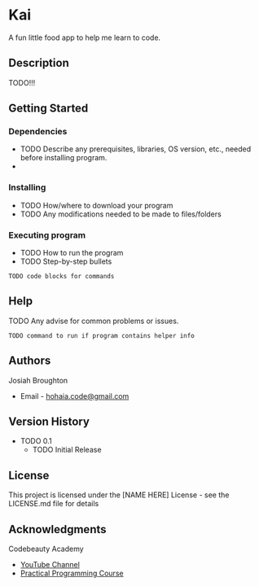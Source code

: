 # Kai

A fun little food app to help me learn to code.

## Description

TODO!!!

## Getting Started

### Dependencies

* TODO Describe any prerequisites, libraries, OS version, etc., needed before installing program.
* 

### Installing

* TODO How/where to download your program
* TODO Any modifications needed to be made to files/folders

### Executing program

* TODO How to run the program
* TODO Step-by-step bullets
```
TODO code blocks for commands
```

## Help

TODO Any advise for common problems or issues.
```
TODO command to run if program contains helper info
```

## Authors

Josiah Broughton  
* Email - hohaia.code@gmail.com

## Version History

* TODO 0.1
    * TODO Initial Release

## License

This project is licensed under the [NAME HERE] License - see the LICENSE.md file for details

## Acknowledgments

Codebeauty Academy
* [YouTube Channel](https://www.youtube.com/@CodeBeauty/)
* [Practical Programming Course](https://www.codebeautyacademy.com/)